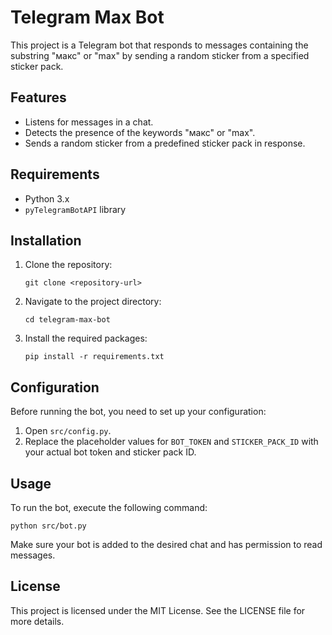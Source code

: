 # Telegram Max Bot

This project is a Telegram bot that responds to messages containing the substring "макс" or "max" by sending a random sticker from a specified sticker pack.

## Features

- Listens for messages in a chat.
- Detects the presence of the keywords "макс" or "max".
- Sends a random sticker from a predefined sticker pack in response.

## Requirements

- Python 3.x
- `pyTelegramBotAPI` library

## Installation

1. Clone the repository:
   ```
   git clone <repository-url>
   ```
2. Navigate to the project directory:
   ```
   cd telegram-max-bot
   ```
3. Install the required packages:
   ```
   pip install -r requirements.txt
   ```

## Configuration

Before running the bot, you need to set up your configuration:

1. Open `src/config.py`.
2. Replace the placeholder values for `BOT_TOKEN` and `STICKER_PACK_ID` with your actual bot token and sticker pack ID.

## Usage

To run the bot, execute the following command:

```
python src/bot.py
```

Make sure your bot is added to the desired chat and has permission to read messages.

## License

This project is licensed under the MIT License. See the LICENSE file for more details.